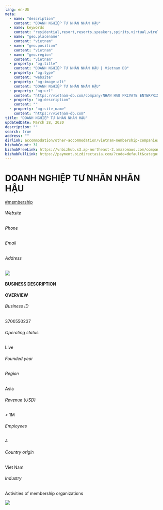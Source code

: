 ```yaml
---
lang: en-US
meta:
  - name: "description"
    content: "DOANH NGHIỆP TƯ NHÂN NHÂN HẬU"
  - name: keywords
    content: "residential,resort,resorts,speakers,spirits,virtual,wireless,wireless,wireless,wireless,wireless,wireless,wireless,wireless,wireless,wireless,wireless,vietnam-membership-companies"
  - name: "geo.placename"
    content: "vietnam"
  - name: "geo.position"
    content: "vietnam"
  - name: "geo.region"
    content: "vietnam"
  - property: "og:title"
    content: "DOANH NGHIỆP TƯ NHÂN NHÂN HẬU | Vietnam DB"
  - property: "og:type"
    content: "website"
  - property: "og:image:alt"
    content: "DOANH NGHIỆP TƯ NHÂN NHÂN HẬU"
  - property: "og:url"
    content: "https://vietnam-db.com/company/NHAN HAU PRIVATE ENTERPRISE-2923802"
  - property: "og:description"
    content: ""
  - property: "og:site_name"
    content: "https://vietnam-db.com"
title: "DOANH NGHIỆP TƯ NHÂN NHÂN HẬU"
updatedDate: March 28, 2020
description: ""
search: true
address: ""
dirlink: accommodation/other-accommodation/vietnam-membership-companies
bizhubCount: 31
bizhubFreeLink: https://vnbizhub.s3.ap-northeast-2.amazonaws.com/companies/vietnam-membership-companies_preview.xlsx
bizhubFullLink: https://payment.bizdirectasia.com/?code=default&category=bizhub&item=vietnam-membership-companies&redirect=https://vietnam-db.com
---
```



<div class="bd-item">
    <div class="item-content">
        <div class="detail-title-wrap">
            <h1 class="detail-title">
                DOANH NGHIỆP TƯ NHÂN NHÂN HẬU
            </h1>
        </div>
		<div class="detail-tagslist"><a href="/accommodation/other-accommodation/tags/membership" class="detail-tagitem">#membership</a></div>
        <h6 class="bd-label">Website</h6>
        <p></p>
		<h6 class="bd-label">Phone</h6>
        <p></p>
        <h6 class="bd-label">Email</h6>
        <p><a class="textColorPrimary" href="#"></a></p>
        <h6 class="bd-label">Address</h6>
        <p></p>
    </div>
</div>

<div class="banner-wrap text-center"><a href="" class="banner-link"><img src="/assets/vndb.com/BannerAds2.jpg" class="banner-img"></a></div>

<div class="bd-item">
    <div class="item-content">
        <h4 class="textColorPrimary item-title">BUSINESS DESCRIPTION</h4>
        <p></p>
    </div>
</div>

<div class="bd-item">
    <div class="item-content">
        <h4 class="textColorPrimary item-title">OVERVIEW</h4>
        <div class="item-info">
            <h6 class="bd-label">Business ID</h6>
            <p>3700550237</p>
        </div>
        <div class="item-info">
            <h6 class="bd-label">Operating status</h6>
            <p>Live<small class="bd-status_dot live"></small></p>
        </div>
        <div class="item-info">
            <h6 class="bd-label">Founded year</h6>
            <p></p>
        </div>
        <div class="item-info">
            <h6 class="bd-label">Region</h6>
            <p>Asia</p>
        </div>
        <div class="item-info">
            <h6 class="bd-label">Revenue (USD)</h6>
            <p>&lt; 1M</p>
        </div>
        <div class="item-info">
            <h6 class="bd-label">Employees</h6>
            <p>4</p>
        </div>
        <div class="item-info">
            <h6 class="bd-label">Country origin</h6>
            <p>Viet Nam</p>
        </div>
        <div class="item-info">
            <h6 class="bd-label">Industry</h6>
            <p>Activities of membership organizations</p>
        </div>
    </div>
</div>

<div class="banner-wrap text-center"><a href="" class="banner-link"><img src="/assets/vndb.com/BannerAd_04_728x90.jpg" class="banner-img"></a></div>

<CustomPopup popupTitle="ENTER EMAIL TO DOWNLOAD" popupSubTitle="The companies data will be sent to your inbox. Please enter your email." :free="this.$frontmatter.bizhubFreeLink" :paid="this.$frontmatter.bizhubFullLink" :count="this.$frontmatter.bizhubCount"/>

